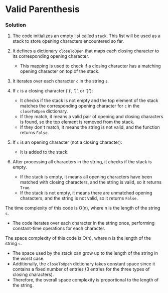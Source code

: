 # Valid Parenthesis 

### Solution

1. The code initializes an empty list called `stack`. This list will be used as a stack to store opening characters encountered so far.

2. It defines a dictionary `closeToOpen` that maps each closing character to its corresponding opening character.
   - This mapping is used to check if a closing character has a matching opening character on top of the stack.

3. It iterates over each character `c` in the string `s`.

4. If `c` is a closing character (')', ']', or '}'):
   - It checks if the stack is not empty and the top element of the stack matches the corresponding opening character for `c` in the `closeToOpen` dictionary.
   - If they match, it means a valid pair of opening and closing characters is found, so the top element is removed from the stack.
   - If they don't match, it means the string is not valid, and the function returns `False`.

5. If `c` is an opening character (not a closing character):
   - It is added to the stack.

6. After processing all characters in the string, it checks if the stack is empty.
   - If the stack is empty, it means all opening characters have been matched with closing characters, and the string is valid, so it returns `True`.
   - If the stack is not empty, it means there are unmatched opening characters, and the string is not valid, so it returns `False`.

The time complexity of this code is O(n), where n is the length of the string `s`.
- The code iterates over each character in the string once, performing constant-time operations for each character.

The space complexity of this code is O(n), where n is the length of the string `s`.
- The space used by the stack can grow up to the length of the string in the worst case.
- Additionally, the `closeToOpen` dictionary takes constant space since it contains a fixed number of entries (3 entries for the three types of closing characters).
- Therefore, the overall space complexity is proportional to the length of the string.